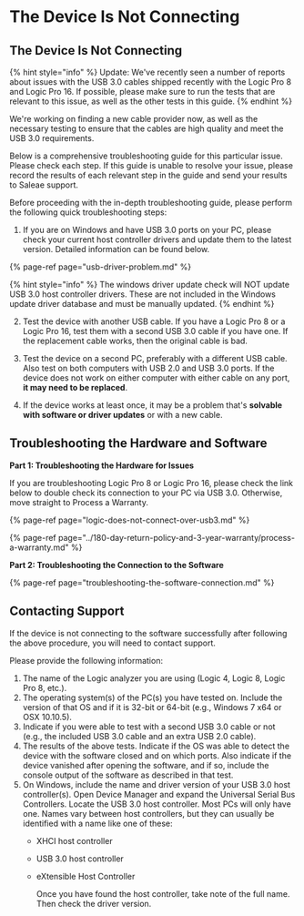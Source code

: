 # The Device Is Not Connecting

## The Device Is Not Connecting

{% hint style="info" %}
Update: We've recently seen a number of reports about issues with the USB 3.0 cables shipped recently with the Logic Pro 8 and Logic Pro 16. If possible, please make sure to run the tests that are relevant to this issue, as well as the other tests in this guide.
{% endhint %}

We're working on finding a new cable provider now, as well as the necessary testing to ensure that the cables are high quality and meet the USB 3.0 requirements.

Below is a comprehensive troubleshooting guide for this particular issue. Please check each step. If this guide is unable to resolve your issue, please record the results of each relevant step in the guide and send your results to Saleae support.

Before proceeding with the in-depth troubleshooting guide, please perform the following quick troubleshooting steps:

1. If you are on Windows and have USB 3.0 ports on your PC, please check your current host controller drivers and update them to the latest version. Detailed information can be found below.

{% page-ref page="usb-driver-problem.md" %}

{% hint style="info" %}
The windows driver update check will NOT update USB 3.0 host controller drivers. These are not included in the Windows update driver database and must be manually updated.
{% endhint %}

2. Test the device with another USB cable. If you have a Logic Pro 8 or a Logic Pro 16, test them with a second USB 3.0 cable if you have one. If the replacement cable works, then the original cable is bad.

3. Test the device on a second PC, preferably with a different USB cable. Also test on both computers with USB 2.0 and USB 3.0 ports. If the device does not work on either computer with either cable on any port, **it may need to be replaced**.

4. If the device works at least once, it may be a problem that's **solvable with software or driver updates** or with a new cable.

## Troubleshooting the Hardware and Software

**Part 1: Troubleshooting the Hardware for Issues**

If you are troubleshooting Logic Pro 8 or Logic Pro 16, please check the link below to double check its connection to your PC via USB 3.0. Otherwise, move straight to Process a Warranty.

{% page-ref page="logic-does-not-connect-over-usb3.md" %}

{% page-ref page="../180-day-return-policy-and-3-year-warranty/process-a-warranty.md" %}

**Part 2: Troubleshooting the Connection to the Software**

{% page-ref page="troubleshooting-the-software-connection.md" %}

## Contacting Support

If the device is not connecting to the software successfully after following the above procedure, you will need to contact support.

Please provide the following information:

1. The name of the Logic analyzer you are using \(Logic 4, Logic 8, Logic Pro 8, etc.\).
2. The operating system\(s\) of the PC\(s\) you have tested on. Include the version of that OS and if it is 32-bit or 64-bit \(e.g., Windows 7 x64 or OSX 10.10.5\).
3. Indicate if you were able to test with a second USB 3.0 cable or not \(e.g., the included USB 3.0 cable and an extra USB 2.0 cable\).
4. The results of the above tests. Indicate if the OS was able to detect the device with the software closed and on which ports. Also indicate if the device vanished after opening the software, and if so, include the console output of the software as described in that test.
5. On Windows, include the name and driver version of your USB 3.0 host controller\(s\). Open Device Manager and expand the Universal Serial Bus Controllers. Locate the USB 3.0 host controller. Most PCs will only have one. Names vary between host controllers, but they can usually be identified with a name like one of these:
   * XHCI host controller
   * USB 3.0 host controller
   * eXtensible Host Controller

     Once you have found the host controller, take note of the full name. Then check the driver version.

